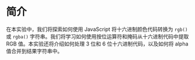 # 简介

在本实验中，我们将探索如何使用 JavaScript 将十六进制颜色代码转换为 `rgb()` 或 `rgba()` 字符串。我们将学习如何使用按位运算符和掩码从十六进制代码中提取 RGB 值。本实验还将介绍如何处理 3 位和 6 位十六进制代码，以及如何将 alpha 值合并到结果字符串中。
